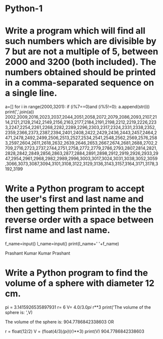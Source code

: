# Python-1
# Write a program which will find all such numbers which are divisible by 7 but are not a multiple of 5, between 2000 and 3200 (both included). The numbers obtained should be printed in a comma-separated sequence on a single line.

a=[]
for i in range(2000,3201):
    if (i%7==0)and (i%5!=0):
        a.append(str(i))
print(','.join(a))
​
2002,2009,2016,2023,2037,2044,2051,2058,2072,2079,2086,2093,2107,2114,2121,2128,2142,2149,2156,2163,2177,2184,2191,2198,2212,2219,2226,2233,2247,2254,2261,2268,2282,2289,2296,2303,2317,2324,2331,2338,2352,2359,2366,2373,2387,2394,2401,2408,2422,2429,2436,2443,2457,2464,2471,2478,2492,2499,2506,2513,2527,2534,2541,2548,2562,2569,2576,2583,2597,2604,2611,2618,2632,2639,2646,2653,2667,2674,2681,2688,2702,2709,2716,2723,2737,2744,2751,2758,2772,2779,2786,2793,2807,2814,2821,2828,2842,2849,2856,2863,2877,2884,2891,2898,2912,2919,2926,2933,2947,2954,2961,2968,2982,2989,2996,3003,3017,3024,3031,3038,3052,3059,3066,3073,3087,3094,3101,3108,3122,3129,3136,3143,3157,3164,3171,3178,3192,3199


# Write a Python program to accept the user's first and last name and then getting them printed in the the reverse order with a space between first name and last name.

f_name=input()
l_name=input()
print(l_name+' '+f_name)

Prashant
Kumar
Kumar Prashant

# Write a Python program to find the volume of a sphere with diameter 12 cm.

pi = 3.1415926535897931
r= 6
V= 4.0/3.0*pi* r**3
print('The volume of the sphere is: ',V)

The volume of the sphere is:  904.7786842338603
       OR

r = float(12/2)
V = (float(4/3)*(pi)*(r)**3)
print(V)
904.7786842338603

